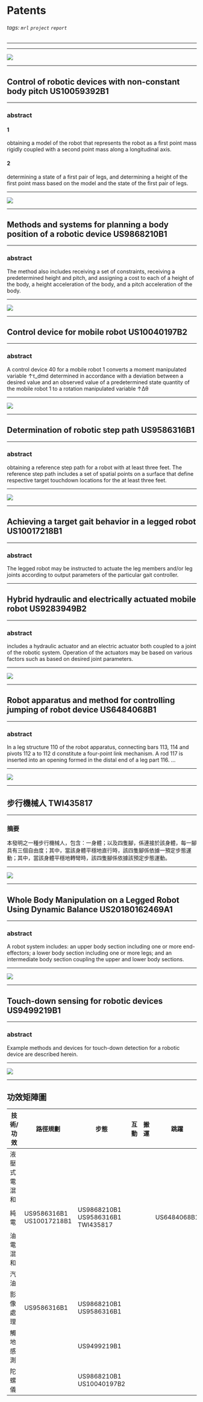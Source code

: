 # Patents
###### tags: `mrl` `project` `report`
 
---



---

![](https://codimd.mcl.math.ncu.edu.tw/uploads/upload_85047f2dcf42294536ad99ee56fa395f.gif)

---
 
## Control of robotic devices with non-constant body pitch US10059392B1

----

### abstract
#### 1
obtaining a model of the robot that represents the robot as a first point mass rigidly coupled with a second point mass along a longitudinal axis. 
#### 2
determining a state of a first pair of legs, and determining a height of the first point mass based on the model and the state of the first pair of legs.

----

![](https://codimd.mcl.math.ncu.edu.tw/uploads/upload_1532d7bfb0030c9ab7540d67e274e473.png)


---

## Methods and systems for planning a body position of a robotic device US9868210B1

----

### abstract
The method also includes receiving a set of constraints, receiving a predetermined height and pitch, and assigning a cost to each of a height of the body, a height acceleration of the body, and a pitch acceleration of the body. 

----


![](https://codimd.mcl.math.ncu.edu.tw/uploads/upload_2a0f86f80f0a237817a72d76631f4c5c.png)



---

## Control device for mobile robot US10040197B2

----

### abstract
A control device 40 for a mobile robot 1 converts a moment manipulated variable ↑τ_dmd determined in accordance with a deviation between a desired value and an observed value of a predetermined state quantity of the mobile robot 1 to a rotation manipulated variable ↑Δθ

----

![](https://codimd.mcl.math.ncu.edu.tw/uploads/upload_bb259685eee9a8162e58ddcc6e6132cc.png)

---

## Determination of robotic step path US9586316B1

----

### abstract
obtaining a reference step path for a robot with at least three feet. The reference step path includes a set of spatial points on a surface that define respective target touchdown locations for the at least three feet. 

----

![](https://codimd.mcl.math.ncu.edu.tw/uploads/upload_f9e644dec35150f79bc9ce73c82a9647.png)

---

## Achieving a target gait behavior in a legged robot US10017218B1

----

### abstract
The legged robot may be instructed to actuate the leg members and/or leg joints according to output parameters of the particular gait controller.

---


## Hybrid hydraulic and electrically actuated mobile robot US9283949B2

----

### abstract
includes a hydraulic actuator and an electric actuator both coupled to a joint of the robotic system. Operation of the actuators may be based on various factors such as based on desired joint parameters.

----

![](https://codimd.mcl.math.ncu.edu.tw/uploads/upload_4caf26924d7641c254f3829c97edcdcf.png)


---

## Robot apparatus and method for controlling jumping of robot device US6484068B1

----

### abstract
In a leg structure 110 of the robot apparatus, connecting bars 113, 114 and pivots 112 a to 112 d constitute a four-point link mechanism. A rod 117 is inserted into an opening formed in the distal end of a leg part 116. ...

----

![](https://codimd.mcl.math.ncu.edu.tw/uploads/upload_482e9af44ab52b80ac0b203f3794c6a8.png)

---

## 步行機械人 TWI435817

----

### 摘要 
本發明之一種步行機械人，包含：一身體；以及四隻腳，係連接於該身體，每一腳具有三個自由度；其中，當該身體平穩地直行時，該四隻腳係依據一預定步態運動；其中，當該身體平穩地轉彎時，該四隻腳係依據該預定步態運動。

----

![](https://codimd.mcl.math.ncu.edu.tw/uploads/upload_ef797df9f99aaca53649b55e42a5eb84.png)

---

## Whole Body Manipulation on a Legged Robot Using Dynamic Balance US20180162469A1

----

### abstract

A robot system includes: an upper body section including one or more end-effectors; a lower body section including one or more legs; and an intermediate body section coupling the upper and lower body sections.

----

![](https://codimd.mcl.math.ncu.edu.tw/uploads/upload_118168f34bbce54b538d471e71e7818d.png)

---

## Touch-down sensing for robotic devices US9499219B1

----

### abstract

Example methods and devices for touch-down detection for a robotic device are described herein.


----

![](https://codimd.mcl.math.ncu.edu.tw/uploads/upload_5bd064328ef338c4d4f22cd6577fb965.png)


---


## 功效矩陣圖




| 技術/功效    | 路徑規劃 | 步態 | 互動 | 搬運 | 跳躍 | 爬樓梯 | 抓取 | 平衡 |
| ------------ | -------- | ---- | ---- | ---- | ---- | ------ | ---- | ---- |
| 液壓式電混和 |      |    |      |      |      |        |      | US9283949B2     |
| 純電         |  US9586316B1 US10017218B1       |    US9868210B1 US9586316B1 TWI435817  |      |      | US6484068B1     |   US9868210B1     |      | US10059392B1 US10040197B2 US20180162469A1   |
| 油電混和     |          |      |      |      |      |        |      |      |
| 汽油         |          |      |      |      |      |        |      |      |
| 影像處理     | US9586316B1    |  US9868210B1 US9586316B1   |      |      |      |US9868210B1        |      |      |
| 觸地感測     |          |  US9499219B1    |      |      |      |        |      | US9499219B1     |
| 陀螺儀       |          |    US9868210B1 US10040197B2  |      |      |      |  US9868210B1      |      |   US10059392B1 US10040197B2  |











